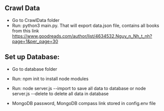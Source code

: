 ## Crawl Data
 - Go to CrawlData folder
 - Run: python3 main.py. That will export data.json file, contains all books from this link https://www.goodreads.com/author/list/4634532.Nguy_n_Nh_t_nh?page=1&per_page=30
 
 ## Set up Database:
 - Go to database folder
 - Run: npm init to install node modules 
 - Run: node server.js --import to save all data to database or node server.js --delete to delete all data in database 
 
- MongoDB password, MongoDB compass link stored in config.env file 
